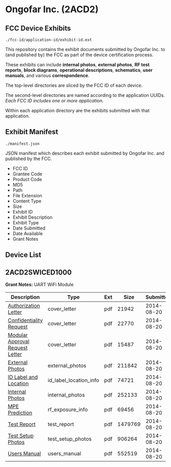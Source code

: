 # Ongofar Inc. (2ACD2)
## FCC Device Exhibits

```
./fcc-id/application-id/exhibit-id.ext
```

This repository contains the exhibit documents submitted by Ongofar Inc. to (and published by) the FCC as part of the device certification process.

These exhibits can include **internal photos**, **external photos**, **RF test reports**, **block diagrams**, **operational descriptions**, **schematics**, **user manuals**, and various **correspondence**.

The top-level directories are sliced by the FCC ID of each device.

The second-level directories are named according to the application UUIDs. *Each FCC ID includes one or more application.*

Within each application directory are the exhibits submitted with that application. 

## Exhibit Manifest

```
./manifest.json
```

JSON manifest which describes each exhibit submitted by Ongofar Inc. and published by the FCC.

- FCC ID
- Grantee Code
- Product Code
- MD5
- Path
- File Extension
- Content Type
- Size
- Exhibit ID
- Exhibit Description
- Exhibit Type
- Date Submitted
- Date Available
- Grant Notes

## Device List
## 2ACD2SWICED1000
**Grant Notes:** UART WiFi Module

| Description | Type | Ext | Size | Submitted | Available |
| ----------- | ---- | --- | ---- | --------- | --------- |
| [Authorization Letter](2ACD2SWICED1000/36988ee9c9c2d31a1fc2bf7e5112ebe0/2364727.pdf) | cover_letter | pdf | 21942 | 2014-08-20 | 2014-08-20 |
| [Confidentiality Request](2ACD2SWICED1000/36988ee9c9c2d31a1fc2bf7e5112ebe0/2364728.pdf) | cover_letter | pdf | 22770 | 2014-08-20 | 2014-08-20 |
| [Modular Approval Request Letter](2ACD2SWICED1000/36988ee9c9c2d31a1fc2bf7e5112ebe0/2364729.pdf) | cover_letter | pdf | 15487 | 2014-08-20 | 2014-08-20 |
| [External Photos](2ACD2SWICED1000/36988ee9c9c2d31a1fc2bf7e5112ebe0/2364731.pdf) | external_photos | pdf | 211842 | 2014-08-20 | 2014-08-20 |
| [ID Label and Location](2ACD2SWICED1000/36988ee9c9c2d31a1fc2bf7e5112ebe0/2364732.pdf) | id_label_location_info | pdf | 74721 | 2014-08-20 | 2014-08-20 |
| [Internal Photos](2ACD2SWICED1000/36988ee9c9c2d31a1fc2bf7e5112ebe0/2364733.pdf) | internal_photos | pdf | 252133 | 2014-08-20 | 2014-08-20 |
| [MPE Prediction](2ACD2SWICED1000/36988ee9c9c2d31a1fc2bf7e5112ebe0/2364736.pdf) | rf_exposure_info | pdf | 69456 | 2014-08-20 | 2014-08-20 |
| [Test Report](2ACD2SWICED1000/36988ee9c9c2d31a1fc2bf7e5112ebe0/2364738.pdf) | test_report | pdf | 1479769 | 2014-08-20 | 2014-08-20 |
| [Test Setup Photos](2ACD2SWICED1000/36988ee9c9c2d31a1fc2bf7e5112ebe0/2364739.pdf) | test_setup_photos | pdf | 906264 | 2014-08-20 | 2014-08-20 |
| [Users Manual](2ACD2SWICED1000/36988ee9c9c2d31a1fc2bf7e5112ebe0/2364742.pdf) | users_manual | pdf | 552519 | 2014-08-20 | 2014-08-20 |
